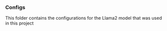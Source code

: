 ### Configs 

This folder contains the configurations for the Llama2 model that was used in this project 
